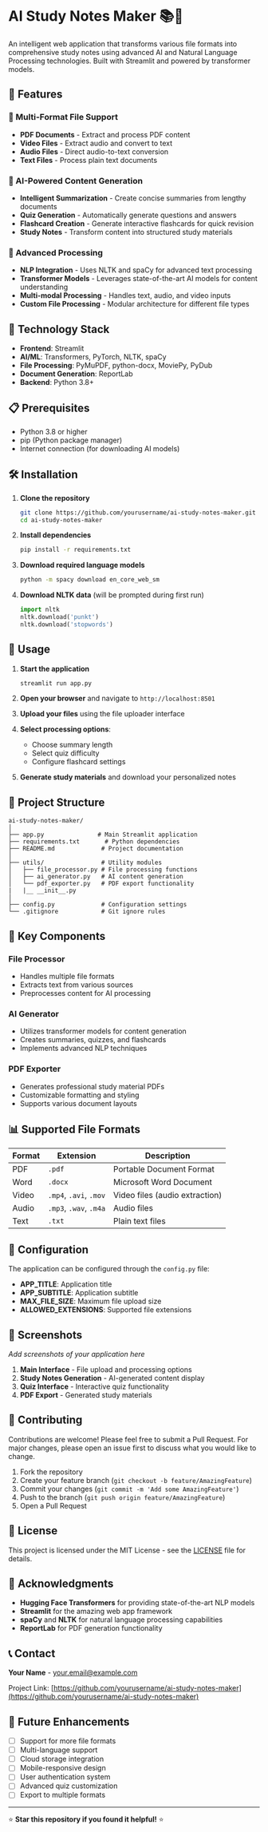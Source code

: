 # AI Study Notes Maker 📚🤖

An intelligent web application that transforms various file formats into comprehensive study notes using advanced AI and Natural Language Processing technologies. Built with Streamlit and powered by transformer models.

## 🌟 Features

### 📄 Multi-Format File Support
- **PDF Documents** - Extract and process PDF content
- **Video Files** - Extract audio and convert to text
- **Audio Files** - Direct audio-to-text conversion
- **Text Files** - Process plain text documents

### 🧠 AI-Powered Content Generation
- **Intelligent Summarization** - Create concise summaries from lengthy documents
- **Quiz Generation** - Automatically generate questions and answers
- **Flashcard Creation** - Generate interactive flashcards for quick revision
- **Study Notes** - Transform content into structured study materials

### 🎯 Advanced Processing
- **NLP Integration** - Uses NLTK and spaCy for advanced text processing
- **Transformer Models** - Leverages state-of-the-art AI models for content understanding
- **Multi-modal Processing** - Handles text, audio, and video inputs
- **Custom File Processing** - Modular architecture for different file types

## 🚀 Technology Stack

- **Frontend**: Streamlit
- **AI/ML**: Transformers, PyTorch, NLTK, spaCy
- **File Processing**: PyMuPDF, python-docx, MoviePy, PyDub
- **Document Generation**: ReportLab
- **Backend**: Python 3.8+

## 📋 Prerequisites

- Python 3.8 or higher
- pip (Python package manager)
- Internet connection (for downloading AI models)

## 🛠️ Installation

1. **Clone the repository**
   ```bash
   git clone https://github.com/yourusername/ai-study-notes-maker.git
   cd ai-study-notes-maker
   ```

2. **Install dependencies**
   ```bash
   pip install -r requirements.txt
   ```

3. **Download required language models**
   ```bash
   python -m spacy download en_core_web_sm
   ```

4. **Download NLTK data** (will be prompted during first run)
   ```python
   import nltk
   nltk.download('punkt')
   nltk.download('stopwords')
   ```

## 🚀 Usage

1. **Start the application**
   ```bash
   streamlit run app.py
   ```

2. **Open your browser** and navigate to `http://localhost:8501`

3. **Upload your files** using the file uploader interface

4. **Select processing options**:
   - Choose summary length
   - Select quiz difficulty
   - Configure flashcard settings

5. **Generate study materials** and download your personalized notes

## 📁 Project Structure

```
ai-study-notes-maker/
│
├── app.py               # Main Streamlit application
├── requirements.txt       # Python dependencies
├── README.md             # Project documentation
│
├── utils/                # Utility modules
│   ├── file_processor.py # File processing functions
│   ├── ai_generator.py   # AI content generation
│   └── pdf_exporter.py   # PDF export functionality
|   |__ __init__.py
│
├── config.py             # Configuration settings
└── .gitignore            # Git ignore rules
```

## 🎯 Key Components

### File Processor
- Handles multiple file formats
- Extracts text from various sources
- Preprocesses content for AI processing

### AI Generator
- Utilizes transformer models for content generation
- Creates summaries, quizzes, and flashcards
- Implements advanced NLP techniques

### PDF Exporter
- Generates professional study material PDFs
- Customizable formatting and styling
- Supports various document layouts

## 📊 Supported File Formats

| Format | Extension | Description |
|--------|-----------|-------------|
| PDF | `.pdf` | Portable Document Format |
| Word | `.docx` | Microsoft Word Document |
| Video | `.mp4`, `.avi`, `.mov` | Video files (audio extraction) |
| Audio | `.mp3`, `.wav`, `.m4a` | Audio files |
| Text | `.txt` | Plain text files |

## 🔧 Configuration

The application can be configured through the `config.py` file:

- **APP_TITLE**: Application title
- **APP_SUBTITLE**: Application subtitle
- **MAX_FILE_SIZE**: Maximum file upload size
- **ALLOWED_EXTENSIONS**: Supported file extensions

## 🎨 Screenshots

*Add screenshots of your application here*

1. **Main Interface** - File upload and processing options
2. **Study Notes Generation** - AI-generated content display
3. **Quiz Interface** - Interactive quiz functionality
4. **PDF Export** - Generated study materials

## 🤝 Contributing

Contributions are welcome! Please feel free to submit a Pull Request. For major changes, please open an issue first to discuss what you would like to change.

1. Fork the repository
2. Create your feature branch (`git checkout -b feature/AmazingFeature`)
3. Commit your changes (`git commit -m 'Add some AmazingFeature'`)
4. Push to the branch (`git push origin feature/AmazingFeature`)
5. Open a Pull Request

## 📝 License

This project is licensed under the MIT License - see the [LICENSE](LICENSE) file for details.

## 🙏 Acknowledgments

- **Hugging Face Transformers** for providing state-of-the-art NLP models
- **Streamlit** for the amazing web app framework
- **spaCy** and **NLTK** for natural language processing capabilities
- **ReportLab** for PDF generation functionality

## 📞 Contact

**Your Name** - your.email@example.com

Project Link: [https://github.com/yourusername/ai-study-notes-maker](https://github.com/yourusername/ai-study-notes-maker)

## 🔮 Future Enhancements

- [ ] Support for more file formats
- [ ] Multi-language support
- [ ] Cloud storage integration
- [ ] Mobile-responsive design
- [ ] User authentication system
- [ ] Advanced quiz customization
- [ ] Export to multiple formats

---

⭐ **Star this repository if you found it helpful!** ⭐
